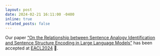 ```yaml
---
layout: post
date: 2024-02-21 16:11:00 -0400
inline: true
related_posts: false
---
```


Our paper <a href="https://aclanthology.org/2024.findings-eacl.31.pdf">“On the Relationship between Sentence Analogy Identification and Sentence Structure Encoding in Large Language Models”</a> has been accepted at <a href="https://2024.eacl.org/">EACL2024</a> 🥳.
